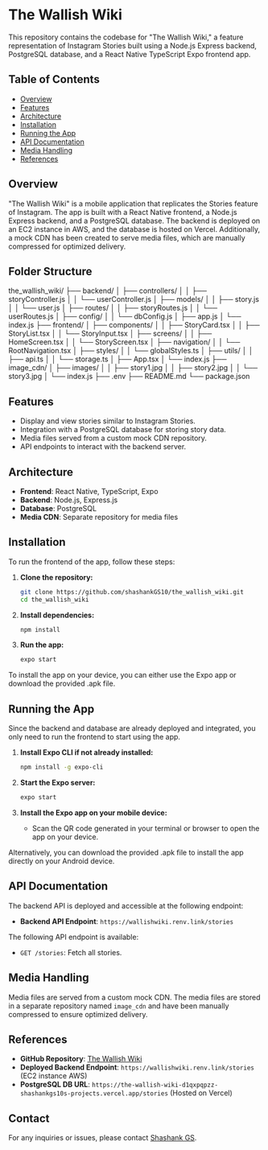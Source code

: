 
# The Wallish Wiki

This repository contains the codebase for "The Wallish Wiki," a feature representation of Instagram Stories built using a Node.js Express backend, PostgreSQL database, and a React Native TypeScript Expo frontend app.

## Table of Contents

- [Overview](#overview)
- [Features](#features)
- [Architecture](#architecture)
- [Installation](#installation)
- [Running the App](#running-the-app)
- [API Documentation](#api-documentation)
- [Media Handling](#media-handling)
- [References](#references)

## Overview

"The Wallish Wiki" is a mobile application that replicates the Stories feature of Instagram. The app is built with a React Native frontend, a Node.js Express backend, and a PostgreSQL database. The backend is deployed on an EC2 instance in AWS, and the database is hosted on Vercel. Additionally, a mock CDN has been created to serve media files, which are manually compressed for optimized delivery.

## Folder Structure

the_wallish_wiki/
├── backend/
│   ├── controllers/
│   │   ├── storyController.js
│   │   └── userController.js
│   ├── models/
│   │   ├── story.js
│   │   └── user.js
│   ├── routes/
│   │   ├── storyRoutes.js
│   │   └── userRoutes.js
│   ├── config/
│   │   └── dbConfig.js
│   ├── app.js
│   └── index.js
├── frontend/
│   ├── components/
│   │   ├── StoryCard.tsx
│   │   ├── StoryList.tsx
│   │   └── StoryInput.tsx
│   ├── screens/
│   │   ├── HomeScreen.tsx
│   │   └── StoryScreen.tsx
│   ├── navigation/
│   │   └── RootNavigation.tsx
│   ├── styles/
│   │   └── globalStyles.ts
│   ├── utils/
│   │   ├── api.ts
│   │   └── storage.ts
│   ├── App.tsx
│   └── index.js
├── image_cdn/
│   ├── images/
│   │   ├── story1.jpg
│   │   ├── story2.jpg
│   │   └── story3.jpg
│   └── index.js
├── .env
├── README.md
└── package.json


## Features

- Display and view stories similar to Instagram Stories.
- Integration with a PostgreSQL database for storing story data.
- Media files served from a custom mock CDN repository.
- API endpoints to interact with the backend server.

## Architecture

- **Frontend**: React Native, TypeScript, Expo
- **Backend**: Node.js, Express.js
- **Database**: PostgreSQL
- **Media CDN**: Separate repository for media files

## Installation

To run the frontend of the app, follow these steps:

1. **Clone the repository:**
   ```bash
   git clone https://github.com/shashankGS10/the_wallish_wiki.git
   cd the_wallish_wiki
   ```

2. **Install dependencies:**
   ```bash
   npm install
   ```

3. **Run the app:**
   ```bash
   expo start
   ```

To install the app on your device, you can either use the Expo app or download the provided .apk file.

## Running the App

Since the backend and database are already deployed and integrated, you only need to run the frontend to start using the app.

1. **Install Expo CLI if not already installed:**
   ```bash
   npm install -g expo-cli
   ```

2. **Start the Expo server:**
   ```bash
   expo start
   ```

3. **Install the Expo app on your mobile device:**
   - Scan the QR code generated in your terminal or browser to open the app on your device.

Alternatively, you can download the provided .apk file to install the app directly on your Android device.

## API Documentation

The backend API is deployed and accessible at the following endpoint:

- **Backend API Endpoint**: `https://wallishwiki.renv.link/stories`

The following API endpoint is available:

- `GET /stories`: Fetch all stories.

## Media Handling

Media files are served from a custom mock CDN. The media files are stored in a separate repository named `image_cdn` and have been manually compressed to ensure optimized delivery.

## References

- **GitHub Repository**: [The Wallish Wiki](https://github.com/shashankGS10/the_wallish_wiki)
- **Deployed Backend Endpoint**: `https://wallishwiki.renv.link/stories` (EC2 instance AWS)
- **PostgreSQL DB URL**: `https://the-wallish-wiki-d1qxpqpzz-shashankgs10s-projects.vercel.app/stories` (Hosted on Vercel)

## Contact

For any inquiries or issues, please contact [Shashank GS](https://github.com/shashankGS10).

